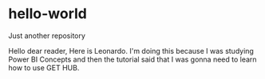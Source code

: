# hello-world
Just another repository

Hello dear reader,
Here is Leonardo. I'm doing this because I was studying Power BI Concepts and then the tutorial said that I was gonna need to learn how to use GET HUB.
